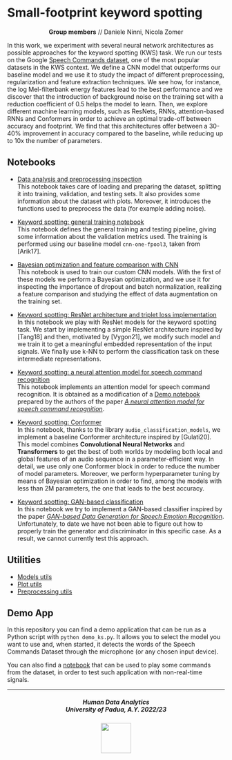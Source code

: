 # Small-footprint keyword spotting

<p align="center">
<b>Group members</b> // Daniele Ninni, Nicola Zomer
</p>

In this work, we experiment with several neural network architectures as possible approaches for the keyword spotting (KWS) task.
We run our tests on the Google [Speech Commands dataset](https://www.tensorflow.org/datasets/catalog/speech_commands), one of the most popular datasets in the KWS context.
We define a CNN model that outperforms our baseline model and we use it to study the impact of different preprocessing, regularization and feature extraction techniques.
We see how, for instance, the log Mel-filterbank energy features lead to the best performance and we discover that the introduction of background noise on the training set with a reduction coefficient of 0.5 helps the model to learn.
Then, we explore different machine learning models, such as ResNets, RNNs, attention-based RNNs and Conformers in order to achieve an optimal trade-off between accuracy and footprint.
We find that this architectures offer between a 30-40% improvement in accuracy compared to the baseline, while reducing up to 10x the number of parameters.

## Notebooks

- [Data analysis and preprocessing inspection](./notebooks/01_data_analysis_and_preprocessing_inspection.ipynb) <br>
    This notebook takes care of loading and preparing the dataset, splitting it into training, validation, and testing sets. It also provides some information about the dataset with plots. Moreover, it introduces the functions used to preprocess the data (for example adding noise).

- [Keyword spotting: general training notebook](./notebooks/02_keyword_spotting_intro.ipynb) <br>
    This notebook defines the general training and testing pipeline, giving some information about the validation metrics used. The training is performed using our baseline model `cnn-one-fpool3`, taken from [Arik17].

- [Bayesian optimization and feature comparison with CNN](./notebooks/03_cnn_bo_fc.ipynb) <br>
    This notebook is used to train our custom CNN models. With the first of these models we perform a Bayesian optimization, and we use it for inspecting the importance of dropout and batch normalization, realizing a feature comparison and studying the effect of data augmentation on the training set.

- [Keyword spotting: ResNet architecture and triplet loss implementation](./notebooks/04_resnet.ipynb) <br>
    In this notebook we play with ResNet models for the keyword spotting task. We start by implementing a simple ResNet architecture inspired by [Tang18] and then, motivated by [Vygon21], we modify such model and we train it to get a meaningful embedded representation of the input signals. We finally use k-NN to perform the classification task on these intermediate representations.

- [Keyword spotting: a neural attention model for speech command recognition](./notebooks/05_crnn_with_attention.ipynb) <br>
    This notebook implements an attention model for speech command recognition. It is obtained as a modification of a [Demo notebook](https://github.com/douglas125/SpeechCmdRecognition/blob/master/Speech_Recog_Demo.ipynb) prepared by the authors of the paper [*A neural attention model for speech command recognition*](https://arxiv.org/abs/1808.08929).

- [Keyword spotting: Conformer](./notebooks/06_conformer_bo.ipynb) <br>
    In this notebook, thanks to the library `audio_classification_models`, we implement a baseline Conformer architecture inspired by [Gulati20]. This model combines **Convolutional Neural Networks** and **Transformers** to get the best of both worlds by modeling both local and global features of an audio sequence in a parameter-efficient way. In detail, we use only one Conformer block in order to reduce the number of model parameters. Moreover, we perform hyperparameter tuning by means of Bayesian optimization in order to find, among the models with less than 2M parameters, the one that leads to the best accuracy.

- [Keyword spotting: GAN-based classification](./notebooks/07_conditional_dcgan.ipynb) <br>
    In this notebook we try to implement a GAN-based classifier inspired by the paper [*GAN-based Data Generation for Speech Emotion Recognition*](https://www.isca-speech.org/archive_v0/Interspeech_2020/pdfs/2898.pdf). Unfortunately, to date we have not been able to figure out how to properly train the generator and discriminator in this specific case. As a result, we cannot currently test this approach.

## Utilities

- [Models utils](./utils/models_utils.py)
- [Plot utils](./utils/plot_utils.py)
- [Preprocessing utils](./utils/preprocessing_utils.py)

## Demo App

In this repository you can find a demo application that can be run as a Python script with `python demo_ks.py`. It allows you to select the model you want to use and, when started, it detects the words of the Speech Commands Dataset through the microphone (or any chosen input device).

You can also find a [notebook](./play_commands.ipynb) that can be used to play some commands from the dataset, in order to test such application with non-real-time signals.

***

<h5 align="center">Human Data Analytics<br>University of Padua, A.Y. 2022/23</h5>

<p align="center">
  <img src="https://user-images.githubusercontent.com/62724611/166108149-7629a341-bbca-4a3e-8195-67f469a0cc08.png" alt="" height="70"/>
</p>